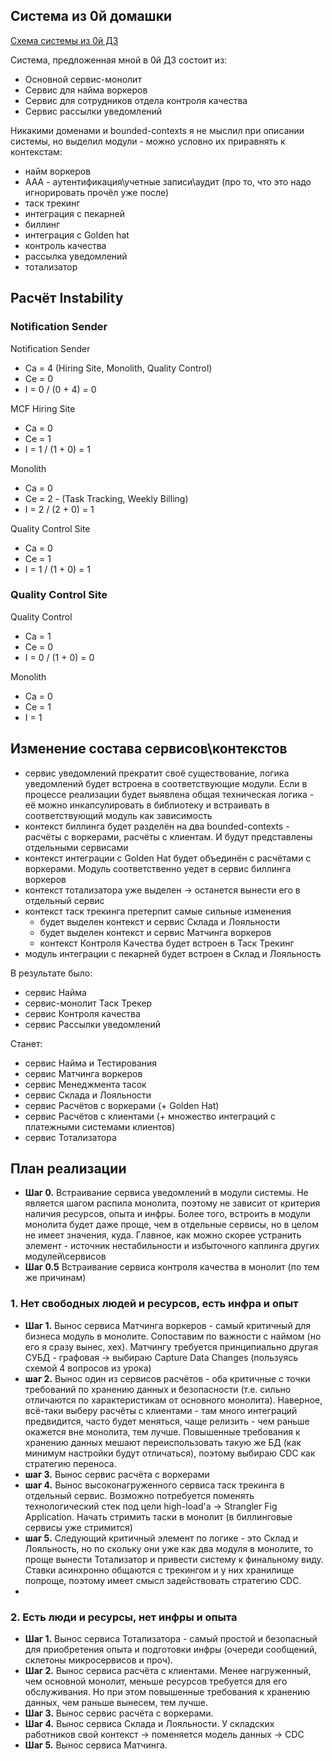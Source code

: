 ## Cистема из 0й домашки

[Схема системы из 0й ДЗ](./zero_hw_scheme.png)

Система, предложенная мной в 0й ДЗ состоит из:
- Основной сервис-монолит
- Сервис для найма воркеров
- Сервис для сотрудников отдела контроля качества
- Сервис рассылки уведомлений

Никакими доменами и bounded-contexts я не мыслил при описании системы, но выделил  модули - можно условно их приравнять к контекстам:
- найм воркеров
- ААА - аутентификация\учетные записи\аудит (про то, что это надо игнорировать прочёл уже после)
- таск трекинг
- интеграция с пекарней
- биллинг
- интеграция с Golden hat
- контроль качества
- рассылка уведомлений
- тотализатор

## Расчёт Instability
### Notification Sender
Notification Sender
* Ca = 4 (Hiring Site, Monolith, Quality Control)
* Ce = 0
* I = 0 / (0 + 4) = 0

MCF Hiring Site
* Ca = 0
* Ce = 1
* I = 1 / (1 + 0) = 1

Monolith
* Ca = 0
* Ce = 2 - (Task Tracking, Weekly Billing)
* I = 2 / (2 + 0) = 1

Quality Control Site
* Ca = 0
* Ce = 1
* I = 1 / (1 + 0) = 1

### Quality Control Site
Quality Control
* Ca = 1
* Ce = 0
* I = 0 / (1 + 0) = 0

Monolith
* Ca = 0
* Ce = 1
* I = 1


## Изменение состава сервисов\контекстов
- сервис уведомлений прекратит своё существование, логика уведомлений будет встроена в соответствующие модули. Если в процессе реализации будет выявлена общая техническая логика  - её можно инкапсулировать в библиотеку и встраивать в соответствующий модуль как зависимость
- контекст биллинга будет разделён на два bounded-contexts - расчёты с воркерами, расчёты с клиентам. И будут представлены отдельными сервисами
- контекст интеграции с Golden Hat будет объединён с расчётами с воркерами. Модуль соответственно уедет в сервис биллинга воркеров
- контекст тотализатора уже выделен -> останется вынести его в отдельный сервис
- контекст таск трекинга претерпит самые сильные изменения
    - будет выделен контекст и сервис Склада и Лояльности
    - будет выделен контекст и сервис Матчинга воркеров
    - контекст Контроля Качества будет встроен в Таск Трекинг
- модуль интеграции с пекарней будет встроен в Склад и Лояльность

В результате было:
- сервис Найма
- сервис-монолит Таск Трекер
- сервис Контроля качества
- сервис Рассылки уведомлений

Станет:
- сервис Найма и Тестирования
- сервис Матчинга воркеров
- сервис Менеджмента тасок
- сервис Склада и Лояльности
- сервис Расчётов с воркерами (+ Golden Hat)
- сервис Расчётов с клиентами (+ множество интеграций с платежными системами клиентов)
- сервис Тотализатора

## План реализации
- **Шаг 0.** Встраивание сервиса уведомлений в модули системы. Не является шагом распила монолита, поэтому не зависит от критерия наличия ресурсов, опыта и инфры. Более того, встроить в модули монолита будет даже проще, чем в отдельные сервисы, но в целом не имеет значения, куда. Главное, как можно скорее устранить элемент - источник нестабильности и избыточного каплинга других модулей\сервисов
- **Шаг 0.5** Встраивание сервиса контроля качества в монолит (по тем же причинам)

### 1. Нет свободных людей и ресурсов, есть инфра и опыт

- **Шаг 1.** Вынос сервиса Матчинга воркеров - самый критичный для бизнеса модуль в монолите. Сопоставим по важности с наймом (но его я сразу вынес, хех). Матчингу требуется принципиально другая СУБД - графовая -> выбираю Capture Data Changes (пользуясь схемой 4 вопросов из урока)
- **шаг 2.** Вынос один из сервисов расчётов - оба критичные с точки требований по хранению данных и безопасности (т.е. сильно отличаются по характеристикам от основного монолита). Наверное, всё-таки выберу расчёты с клиентами - там много интеграций предвидится, часто будет меняться, чаще релизить - чем раньше окажется вне монолита, тем лучше. Повышенные требования к хранению данных мешают переиспользовать такую же БД (как минимум настройки будут отличаться), поэтому выбираю CDC как стратегию переноса.
- **шаг 3.** Вынос сервис расчёта с воркерами
- **шаг 4.** Вынос высоконагруженного сервиса таск трекинга в отдельный сервис. Возможно потребуется поменять технологический стек под цели high-load'а -> Strangler Fig Application. Начать стримить таски в монолит (в биллинговые сервисы уже стримится)
- **шаг 5.** Следующий критичный элемент по логике - это Склад и Лояльность, но по скольку они уже как два модуля в монолите, то проще вынести Тотализатор и привести систему к финальному виду. Ставки асинхронно общаются с трекингом и у них хранилище попроще, поэтому имеет смысл задействовать стратегию CDC.
-
### 2. Есть люди и ресурсы, нет инфры и опыта
- **Шаг 1.** Вынос сервиса Тотализатора - самый простой и безопасный для приобретения опыта и подготовки инфры (очереди сообщений, склетоны микросервисов и проч).
- **Шаг 2.** Вынос сервиса расчёта с клиентами. Менее нагруженный, чем основной монолит, меньше ресурсов требуется для его обслуживания. Но при этом повышенные требования к хранению данных, чем раньше вынесем, тем лучше.
- **Шаг 3.** Вынос сервис расчёта с воркерами.
- **Шаг 4.** Вынос сервиса Склада и Лояльности. У складских работников свой контекст -> поменяется модель данных -> CDC
- **Шаг 5.** Вынос сервиса Матчинга.
